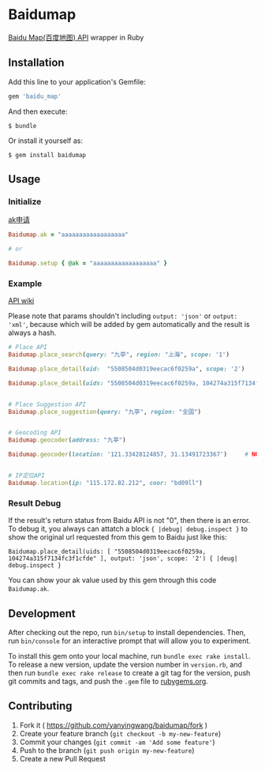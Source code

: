 
# Baidumap
[Baidu Map(百度地图) API](http://developer.baidu.com/map/index.php?title=webapi/guide/webservice-placeapi) wrapper in Ruby




## Installation

Add this line to your application's Gemfile:

```ruby
gem 'baidu_map'
```

And then execute:

    $ bundle

Or install it yourself as:

    $ gem install baidumap




## Usage

### Initialize

[ak申请](http://lbsyun.baidu.com/apiconsole/key?application=key)

```ruby
Baidumap.ak = "aaaaaaaaaaaaaaaaaa"

# or

Baidumap.setup { @ak = "aaaaaaaaaaaaaaaaaa" }
```




### Example

[API wiki](http://developer.baidu.com/map/index.php?title=webapi)

Please note that params shouldn't including `output: 'json'` or `output: 'xml'`, because which will be added by gem automatically and the result is always a hash.


```ruby
# Place API
Baidumap.place_search(query: "九亭", region: "上海", scope: '1')

Baidumap.place_detail(uid:  "5508504d0319eecac6f0259a", scope: '2')

Baidumap.place_detail(uids: "5508504d0319eecac6f0259a, 104274a315f7134fc3f1cfde", output: 'json', scope: '2')    # NOTE and TODO: there is a bug that "," in uids's value will be translated, so this method is not usable currently.


# Place Suggestion API
Baidumap.place_suggestion(query: "九亭", region: "全国")


# Geocoding API
Baidumap.geocoder(address: "九亭")

Baidumap.geocoder(location: '121.33428124857, 31.13491723367')     # NOTE and TODO: there is a bug that "," in uids's value will be translated, so this method is not usable currently.


# IP定位API
Baidumap.location(ip: "115.172.82.212", coor: "bd09ll")
```




### Result Debug

If the result's return status from Baidu API is not "0", then there is an error. To debug it, you always can attatch a block `{ |debug| debug.inspect }` to show the original url requested from this gem to Baidu just like this:

`Baidumap.place_detail(uids: [ "5508504d0319eecac6f0259a, 104274a315f7134fc3f1cfde" ], output: 'json', scope: '2') { |deug| debug.inspect } `

You can show your ak value used by this gem through this code `Baidumap.ak`.






## Development

After checking out the repo, run `bin/setup` to install dependencies. Then, run `bin/console` for an interactive prompt that will allow you to experiment.

To install this gem onto your local machine, run `bundle exec rake install`. To release a new version, update the version number in `version.rb`, and then run `bundle exec rake release` to create a git tag for the version, push git commits and tags, and push the `.gem` file to [rubygems.org](https://rubygems.org).




## Contributing

1. Fork it ( https://github.com/yanyingwang/baidumap/fork )
2. Create your feature branch (`git checkout -b my-new-feature`)
3. Commit your changes (`git commit -am 'Add some feature'`)
4. Push to the branch (`git push origin my-new-feature`)
5. Create a new Pull Request
